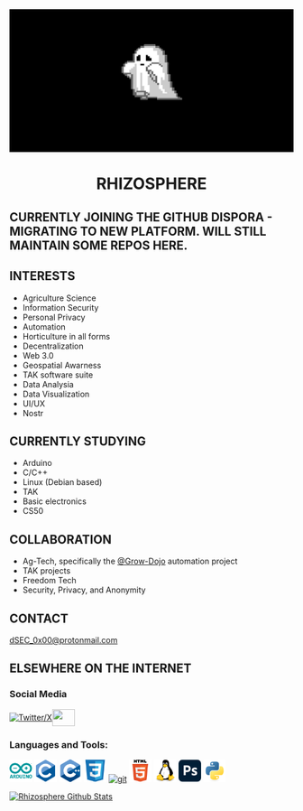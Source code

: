 <img align="center" src="https://github.com/RhizoSphere/RhizoSphere/blob/Dev/4edb6c47f0850f4f85d344c0ee46ff2b.jpg">
<h1 align="center">RHIZOSPHERE</h1>

## CURRENTLY JOINING THE GITHUB DISPORA - MIGRATING TO NEW PLATFORM. WILL STILL MAINTAIN SOME REPOS HERE.

## INTERESTS
- Agriculture Science
- Information Security
- Personal Privacy
- Automation
- Horticulture in all forms
- Decentralization
- Web 3.0
- Geospatial Awarness
- TAK software suite
- Data Analysia
- Data Visualization
- UI/UX
- Nostr

## CURRENTLY STUDYING 
- Arduino
- C/C++
- Linux (Debian based)
- TAK
- Basic electronics
- CS50
<!--- change to icon/links above--->

## COLLABORATION 
- Ag-Tech, specifically the <a href="https://github.com/Grow-Dojo">@Grow-Dojo</a> automation project 
- TAK projects
- Freedom Tech
- Security, Privacy, and Anonymity
<!--- replace with pictures/banners/photo collage --->
## CONTACT
dSEC_0x00@protonmail.com
<!--- LINK TO LIVE comm apps --->
## ELSEWHERE ON THE INTERNET
<!--- Socials Media Links --->
<h3 align="left">Social Media</h3>
<p align="left">
<a href="https://www.x.com/Rhiz0sphere/" target="blank"><img align="center" src="https://cdn.jsdelivr.net/npm/simple-icons@3.0.1/icons/twitter.svg" alt="Twitter/X" height="30" width="40" /></a><a href="https://www.instagram.com/rhizo.sphere/" target="blank"><img align="center" src="https://cdn.jsdelivr.net/npm/simple-icons@3.0.1/icons/instagram.svg" alt="" height="30" width="40" /></a>
</p>
<!--- add nostr, Mastodon, good reads, threads, dev.io, and otheres --->
<!--- Language and Tools --->
<h3 align="left">Languages and Tools:</h3>
<p align="left"> 
<a href="https://www.arduino.cc/" target="_blank"> <img src="https://github.com/devicons/devicon/blob/master/icons/arduino/arduino-original-wordmark.svg" alt="arduino" width="40" height="40"/></a> <a href="https://www.cprogramming.com/" target="_blank"> <img src="https://github.com/devicons/devicon/blob/master/icons/c/c-original.svg" alt="c" width="40" height="40"/></a> <a href="https://www.w3schools.com/cpp/" target="_blank"> <img src="https://github.com/devicons/devicon/blob/master/icons/cplusplus/cplusplus-original.svg" alt="cplusplus" width="40" height="40"/></a> <a href="https://www.w3schools.com/css/" target="_blank"> <img src="https://github.com/devicons/devicon/blob/master/icons/css3/css3-original.svg" alt="css3" width="40" height="40"/></a> <a href="https://git-scm.com/" target="_blank"> <img src="https://www.vectorlogo.zone/logos/git-scm/git-scm-icon.svg" alt="git" width="40" height="40"/></a> <a href="https://www.w3.org/html/" target="_blank"> <img src="https://github.com/devicons/devicon/blob/master/icons/html5/html5-original-wordmark.svg" alt="html5" width="40" height="40"/></a> <a href="https://www.linux.org/" target="_blank"> <img src="https://github.com/devicons/devicon/blob/master/icons/linux/linux-original.svg" alt="linux" width="40" height="40"/></a> <a href="https://www.photoshop.com/en" target="_blank"> <img src="https://github.com/devicons/devicon/blob/master/icons/photoshop/photoshop-plain.svg" alt="photoshop" width="40" height="40"/></a> <a href="https://www.python.org" target="_blank"> <img src="https://github.com/devicons/devicon/blob/master/icons/python/python-original.svg" alt="python" width="40" height="40"/></a> </p>
<!---
<a href="   " target="_blank"> <img src="   " alt="   " width="40" height="40"/> </a> --->

<!--- add TAK,gimpSHOP, XMPP, nostr protocol, LoRa logo --->

<!--- comrade logo/links expanded form of growdojo comrades --->

<!--- Link to growdojo learning reaources learning material
## REAL-TIME COMMS
- SESSION
- SIMPLEXCHAT
- SIGNAL
- WIRE
- BRIAR
- ELEMENT
- IRC
- XMPP --->



<!--- Github Stat Catd --->
[![Rhizosphere Github Stats](https://github-readme-stats.vercel.app/api?username=Rhizosphere&show_icons=true&theme=merko)](https://github.com/anuraghazra/github-readme-stats)

